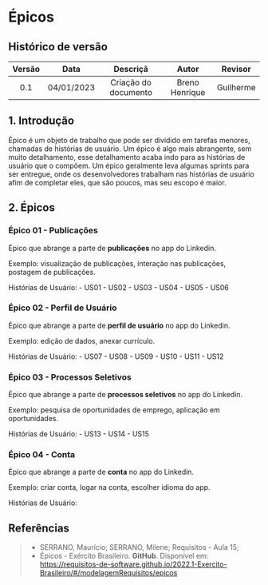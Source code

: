# Épicos

## Histórico de versão

| Versão | Data | Descriçã | Autor | Revisor |
| :---: | :---: | :---: | :---: | :---: |
| 0.1    | 04/01/2023 | Criação do documento | Breno Henrique | Guilherme |

## 1. Introdução
Épico é um objeto de trabalho que pode ser dividido em tarefas menores, chamadas de histórias de usuário. Um épico é algo mais abrangente, sem muito detalhamento, esse detalhamento acaba indo para as histórias de usuário que o compõem. 
Um épico geralmente leva algumas sprints para ser entregue, onde os desenvolvedores trabalham nas histórias de usuário afim de completar eles, que são poucos, mas seu escopo é maior.

## 2. Épicos

### Épico 01 - Publicações
Épico que abrange a parte de **publicações** no app do Linkedin.

Exemplo: visualização de publicações, interação nas publicações, postagem de publicações.

Histórias de Usuário: - US01 - US02 - US03 - US04 - US05 - US06


### Épico 02 - Perfil de Usuário
Épico que abrange a parte de **perfil de usuário** no app do Linkedin.

Exemplo: edição de dados, anexar currículo.

Histórias de Usuário: - US07 - US08 - US09 - US10 - US11 - US12

### Épico 03 - Processos Seletivos
Épico que abrange a parte de **processos seletivos** no app do Linkedin.

Exemplo: pesquisa de oportunidades de emprego, aplicação em oportunidades.

Histórias de Usuário: - US13 - US14 - US15

### Épico 04 - Conta
Épico que abrange a parte de **conta** no app do Linkedin.

Exemplo: criar conta, logar na conta, escolher idioma do app.

Histórias de Usuário:

## Referências
> * SERRANO, Maurício; SERRANO, Milene; Requisitos - Aula 15;
> * Épicos - Exército Brasileiro. **GitHub**. Disponível em: https://requisitos-de-software.github.io/2022.1-Exercito-Brasileiro/#/modelagemRequisitos/epicos
